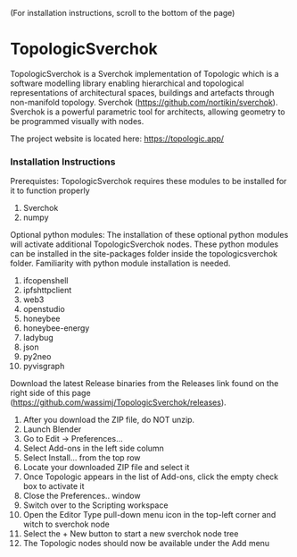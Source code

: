 (For installation instructions, scroll to the bottom of the page)
# TopologicSverchok
TopologicSverchok is a Sverchok implementation of Topologic which is a software modelling library enabling hierarchical and topological representations of architectural spaces, buildings and artefacts through non-manifold topology. Sverchok (https://github.com/nortikin/sverchok). Sverchok is a powerful parametric tool for architects, allowing geometry to be programmed visually with nodes. 

The project website is located here: https://topologic.app/

### Installation Instructions
Prerequistes:
TopologicSverchok requires these modules to be installed for it to function properly
1. Sverchok
2. numpy

Optional python modules:
The installation of these optional python modules will activate additional TopologicSverchok nodes. These python modules can be installed in the site-packages folder inside the topologicsverchok folder. Familiarity with python module installation is needed.
1. ifcopenshell
2. ipfshttpclient
3. web3
4. openstudio
5. honeybee
6. honeybee-energy
7. ladybug
8. json
9. py2neo
10. pyvisgraph

Download the latest Release binaries from the Releases link found on the right side of this page (https://github.com/wassimj/TopologicSverchok/releases).
1. After you download the ZIP file, do NOT unzip.
2. Launch Blender
3. Go to Edit -> Preferences...
4. Select Add-ons in the left side column
5. Select Install... from the top row
6. Locate your downloaded ZIP file and select it
7. Once Topologic appears in the list of Add-ons, click the empty check box to activate it
8. Close the Preferences.. window
9. Switch over to the Scripting workspace
10. Open the Editor Type pull-down menu icon in the top-left corner and witch to sverchok node
11. Select the + New button to start a new sverchok node tree
12. The Topologic nodes should now be available under the Add menu
